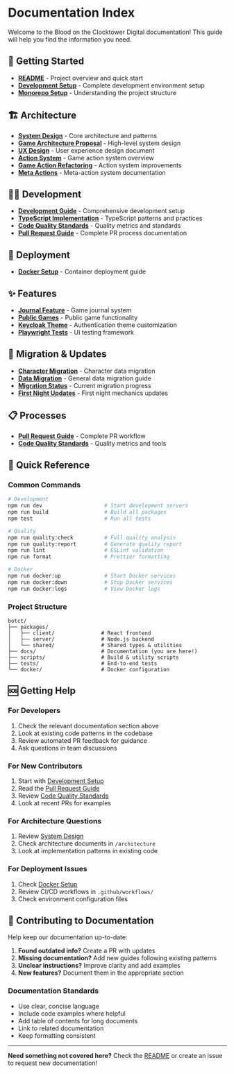 # Documentation Index

Welcome to the Blood on the Clocktower Digital documentation! This guide will help you find the information you need.

## 🚀 Getting Started

- **[README](../README.md)** - Project overview and quick start
- **[Development Setup](development/DEVELOPMENT.md)** - Complete development environment setup
- **[Monorepo Setup](development/MONOREPO_SETUP.md)** - Understanding the project structure

## 🏗️ Architecture

- **[System Design](architecture/design.md)** - Core architecture and patterns
- **[Game Architecture Proposal](architecture/Game%20architecture%20proposal.pdf)** - High-level system design
- **[UX Design](architecture/Game%20ux%20design.pdf)** - User experience design document
- **[Action System](architecture/ACTION_SYSTEM_SUMMARY.md)** - Game action system overview
- **[Game Action Refactoring](architecture/GAME_ACTION_SYSTEM_REFACTORING.md)** - Action system improvements
- **[Meta Actions](architecture/META_ACTIONS_UPDATE.md)** - Meta-action system documentation

## 👨‍💻 Development

- **[Development Guide](development/DEVELOPMENT.md)** - Comprehensive development setup
- **[TypeScript Implementation](development/TYPESCRIPT_DATA_IMPLEMENTATION.md)** - TypeScript patterns and practices
- **[Code Quality Standards](processes/CODE_QUALITY.md)** - Quality metrics and standards
- **[Pull Request Guide](processes/PULL_REQUEST_GUIDE.md)** - Complete PR process documentation

## 🚀 Deployment

- **[Docker Setup](deployment/DOCKER_README.md)** - Container deployment guide

## ✨ Features

- **[Journal Feature](features/JOURNAL_FEATURE_SUMMARY.md)** - Game journal system
- **[Public Games](features/PUBLIC_GAMES_IMPLEMENTATION.md)** - Public game functionality
- **[Keycloak Theme](features/KEYCLOAK_THEME_IMPLEMENTATION.md)** - Authentication theme customization
- **[Playwright Tests](features/PLAYWRIGHT_TESTS.md)** - UI testing framework

## 🔄 Migration & Updates

- **[Character Migration](migration/CHARACTER_MIGRATION_GUIDE.md)** - Character data migration
- **[Data Migration](migration/DATA_MIGRATION_README.md)** - General data migration guide
- **[Migration Status](migration/MIGRATION_STATUS.md)** - Current migration progress
- **[First Night Updates](migration/FIRST_NIGHT_UPDATES.md)** - First night mechanics updates

## 📋 Processes

- **[Pull Request Guide](processes/PULL_REQUEST_GUIDE.md)** - Complete PR workflow
- **[Code Quality Standards](processes/CODE_QUALITY.md)** - Quality metrics and tools

## 🔧 Quick Reference

### Common Commands

```bash
# Development
npm run dev                    # Start development servers
npm run build                  # Build all packages
npm test                       # Run all tests

# Quality
npm run quality:check          # Full quality analysis
npm run quality:report         # Generate quality report
npm run lint                   # ESLint validation
npm run format                 # Prettier formatting

# Docker
npm run docker:up              # Start Docker services
npm run docker:down            # Stop Docker services
npm run docker:logs            # View Docker logs
```

### Project Structure

```
botct/
├── packages/
│   ├── client/               # React frontend
│   ├── server/               # Node.js backend
│   └── shared/               # Shared types & utilities
├── docs/                     # Documentation (you are here!)
├── scripts/                  # Build & utility scripts
├── tests/                    # End-to-end tests
└── docker/                   # Docker configuration
```

## 🆘 Getting Help

### For Developers

1. Check the relevant documentation section above
2. Look at existing code patterns in the codebase
3. Review automated PR feedback for guidance
4. Ask questions in team discussions

### For New Contributors

1. Start with [Development Setup](development/DEVELOPMENT.md)
2. Read the [Pull Request Guide](processes/PULL_REQUEST_GUIDE.md)
3. Review [Code Quality Standards](processes/CODE_QUALITY.md)
4. Look at recent PRs for examples

### For Architecture Questions

1. Review [System Design](architecture/design.md)
2. Check architecture documents in `/architecture`
3. Look at implementation patterns in existing code

### For Deployment Issues

1. Check [Docker Setup](deployment/DOCKER_README.md)
2. Review CI/CD workflows in `.github/workflows/`
3. Check environment configuration files

## 📝 Contributing to Documentation

Help keep our documentation up-to-date:

1. **Found outdated info?** Create a PR with updates
2. **Missing documentation?** Add new guides following existing patterns
3. **Unclear instructions?** Improve clarity and add examples
4. **New features?** Document them in the appropriate section

### Documentation Standards

- Use clear, concise language
- Include code examples where helpful
- Add table of contents for long documents
- Link to related documentation
- Keep formatting consistent

---

**Need something not covered here?** Check the [README](../README.md) or create an issue to request new documentation!
